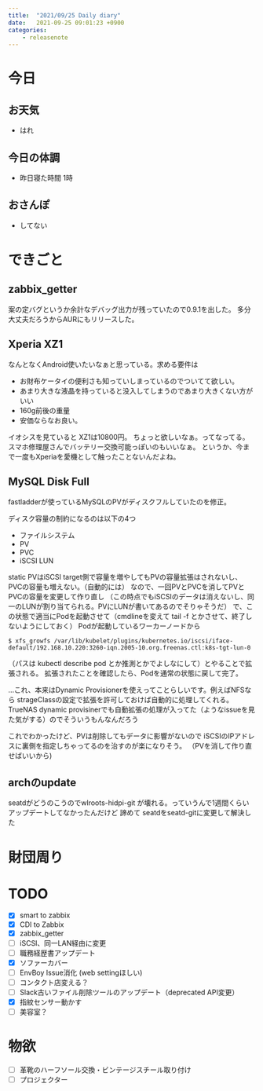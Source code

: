 ```yaml
---
title:  "2021/09/25 Daily diary"
date:   2021-09-25 09:01:23 +0900
categories:
	- releasenote
---
```

# 今日

## お天気

* はれ

## 今日の体調

* 昨日寝た時間 1時

## おさんぽ

* してない

# できごと

## zabbix_getter

案の定バグというか余計なデバッグ出力が残っていたので0.9.1を出した。
多分大丈夫だろうからAURにもリリースした。

## Xperia XZ1

なんとなくAndroid使いたいなぁと思っている。求める要件は
* お財布ケータイの便利さも知っていしまっているのでついてて欲しい。
* あまり大きな液晶を持っていると没入してしまうのであまり大きくない方がいい
* 160g前後の重量
* 安価ならなお良い。

イオシスを見ていると XZ1は10800円。 ちょっと欲しいなぁ。ってなってる。
スマホ修理屋さんでバッテリー交換可能っぽいのもいいなぁ。
というか、今まで一度もXperiaを愛機として触ったことないんだよね。

## MySQL Disk Full

fastladderが使っているMySQLのPVがディスクフルしていたのを修正。

ディスク容量の制約になるのは以下の4つ

* ファイルシステム
* PV
* PVC
* iSCSI LUN

static PVはiSCSI target側で容量を増やしてもPVの容量拡張はされないし、PVCの容量も増えない。（自動的には）
なので、一回PVとPVCを消してPVとPVCの容量を変更して作り直し
（この時点でもiSCSIのデータは消えないし、同一のLUNが割り当てられる。PVにLUNが書いてあるのでそりゃそうだ）
で、この状態で適当にPodを起動させて（cmdlineを変えて tail -f とかさせて、終了しないようにしておく）
Podが起動しているワーカーノードから

```
$ xfs_growfs /var/lib/kubelet/plugins/kubernetes.io/iscsi/iface-default/192.168.10.220:3260-iqn.2005-10.org.freenas.ctl:k8s-tgt-lun-0
```

（パスは kubectl describe pod とか推測とかでよしなにして）とやることで拡張される。
拡張されたことを確認したら、Podを通常の状態に戻して完了。

…これ、本来はDynamic Provisionerを使えってことらしいです。例えばNFSなら strageClassの設定で拡張を許可しておけば自動的に処理してくれる。
TrueNAS dynamic provisinerでも自動拡張の処理が入ってた（ようなissueを見た気がする）のでそういうもんなんだろう

これでわかったけど、PVは削除してもデータに影響がないので iSCSIのIPアドレスに裏側を指定しちゃってるのを治すのが楽になりそう。
（PVを消して作り直せばいいから)

## archのupdate

seatdがどうのこうのでwlroots-hidpi-git が壊れる。っていうんで1週間くらいアップデートしてなかったんだけど
諦めて seatdをseatd-gitに変更して解決した

# 財団周り


# TODO 

- [x] smart to zabbix
- [x] CDI to Zabbix
- [x] zabbix_getter
- [ ] iSCSI、同一LAN経由に変更
- [ ] 職務経歴書アップデート
- [x] ソファーカバー
- [ ] EnvBoy Issue消化 (web settingほしい)
- [ ] コンタクト店変える？
- [ ] Slack古いファイル削除ツールのアップデート（deprecated API変更）
- [x] 指紋センサー動かす
- [ ] 美容室？

# 物欲

- [ ] 革靴のハーフソール交換・ビンテージスチール取り付け
- [ ] プロジェクター
